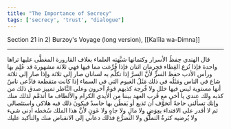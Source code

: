 ```yaml
---
title: "The Importance of Secrecy"
tags: ['secrecy', 'trust', "dialogue"]
---
```


 Section 21 in 2) Burzoy's Voyage (long version), [[Kalīla wa-Dimna]]

---
قال الهندي حِفظُ الأسرار وكتمانها شبَّهته العلماء بغلاف القارورة المغطَّى عليها تراها واحدة فإذا نُزع الغِطاء فجِرمان اثنان فإذا فُرِّغت مما فيها فهي ثلاثة مشهورة قد عُلِم بها ورأس الأدب حفظ السرٍّ لأنَّ السرَّ إذا تكلَّم به لسانان صار إلى ثلاثة وإذا صار إلى ثلاثة شاع في الناس ومَثَلُه في ذلك مَثَلُ الغيوم التي في السماء إذا كانت متقطعة فادَّعى ناسٌ أنها مستوية ليس فيها خلل ولا فُرجة كذبهم قومٌ آخرون وعلى النَّاظر تمييز صدق ذلك من كذبه ولك عندي يا أخي مع قُرب العهد بيننا من الأيدي الكرام والألطاف ما أتذمَّم لذلك منك وإنك تسألني حاجةً أتخوَّف أن تَذيع أو يَفطُن بها حاسدٌ فيكونَ ذلك فيه هلاكي واستئصالي ثم لا أقدر على الافتداء بعِوَضٍ ولا مالٍ ولا جاهٍ ولا عَونٍ لأنَّ هذا الملك سُخطه أدنى شيء ولا يُرضيه كثرةُ التملُّق ولا التضرُّع فذلك دعاني إلى الانقباض منك والتأكيد عليك
